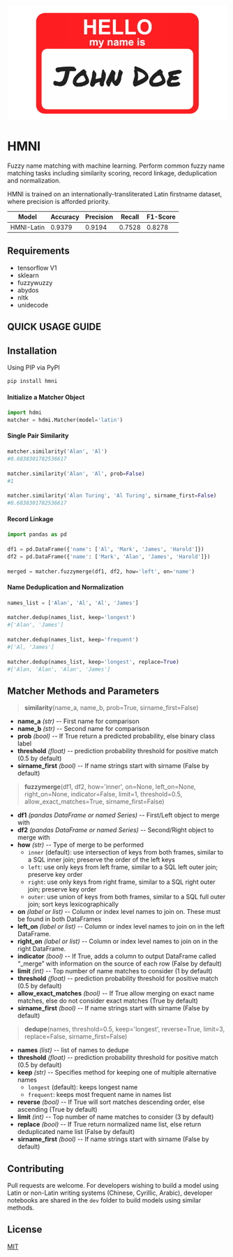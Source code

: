 ![Logo](nametag.png)

# HMNI
Fuzzy name matching with machine learning. Perform common fuzzy name matching tasks including similarity scoring, record linkage, deduplication and normalization.

HMNI is trained on an internationally-transliterated Latin firstname dataset, where precision is afforded priority.

|    Model    |  Accuracy | Precision |   Recall  |  F1-Score |
|-------------|-----------|-----------|-----------|-----------|
| HMNI-Latin  | 0.9379    | 0.9194    | 0.7528    | 0.8278    |

## Requirements
-  tensorflow V1
-  sklearn
-  fuzzywuzzy
-  abydos
-  nltk
-  unidecode

## QUICK USAGE GUIDE
## Installation
Using PIP via PyPI
```bash
pip install hmni
```
#### Initialize a Matcher Object
```python
import hdmi
matcher = hdmi.Matcher(model='latin')
```
#### Single Pair Similarity
```python
matcher.similarity('Alan', 'Al')
#0.6838301782536617

matcher.similarity('Alan', 'Al', prob=False)
#1

matcher.similarity('Alan Turing', 'Al Turing', sirname_first=False)
#0.6838301782536617
```
#### Record Linkage
```python
import pandas as pd

df1 = pd.DataFrame({'name': ['Al', 'Mark', 'James', 'Harold']})
df2 = pd.DataFrame({'name': ['Mark', 'Alan', 'James', 'Harold']})

merged = matcher.fuzzymerge(df1, df2, how='left', on='name')
```
#### Name Deduplication and Normalization
```python
names_list = ['Alan', 'Al', 'Al', 'James']

matcher.dedup(names_list, keep='longest')
#['Alan', 'James']

matcher.dedup(names_list, keep='frequent')
#['Al, 'James']

matcher.dedup(names_list, keep='longest', replace=True)
#['Alan, 'Alan', 'Alan', 'James']
```
## Matcher Methods and Parameters
> **similarity**(name_a, name_b, prob=True, sirname_first=False)
* **name_a** *(str)* -- First name for comparison
* **name_b** *(str)* -- Second name for comparison
* **prob** *(bool)* -- If True return a predicted probability, else binary class label
* **threshold** *(float)* -- prediction probability threshold for positive match (0.5 by default)
* **sirname_first** *(bool)* -- If name strings start with sirname (False by default)

> **fuzzymerge**(df1, df2, how='inner', on=None, left_on=None, right_on=None, indicator=False, limit=1, threshold=0.5, allow_exact_matches=True, sirname_first=False)
* **df1** *(pandas DataFrame or named Series)* -- First/Left object to merge with
* **df2** *(pandas DataFrame or named Series)* -- Second/Right object to merge with
* **how** *(str)* -- Type of merge to be performed
    * `inner` (default): use intersection of keys from both frames, similar to a SQL inner join; preserve the order of the left keys
    * `left`: use only keys from left frame, similar to a SQL left outer join; preserve key order
    * `right`: use only keys from right frame, similar to a SQL right outer join; preserve key order
    * `outer`: use union of keys from both frames, similar to a SQL full outer join; sort keys lexicographically
* **on** *(label or list)* -- Column or index level names to join on. These must be found in both DataFrames
* **left_on** *(label or list)* -- Column or index level names to join on in the left DataFrame.
* **right_on** *(label or list)* -- Column or index level names to join on in the right DataFrame.
* **indicator** *(bool)* -- If True, adds a column to output DataFrame called “_merge” with information on the source of each row (False by default)
* **limit** *(int)* -- Top number of name matches to consider (1 by default)     
* **threshold** *(float)* -- prediction probability threshold for positive match (0.5 by default)       
* **allow_exact_matches** *(bool)* -- If True allow merging on exact name matches, else do not consider exact matches (True by default)
* **sirname_first** *(bool)* -- If name strings start with sirname (False by default)

> **dedupe**(names, threshold=0.5, keep='longest', reverse=True, limit=3, replace=False, sirname_first=False)
* **names** *(list)* -- list of names to dedupe
* **threshold** *(float)* -- prediction probability threshold for positive match (0.5 by default)
* **keep** *(str)* -- Specifies method for keeping one of multiple alternative names 
    * `longest` (default): keeps longest name
    * `frequent`: keeps most frequent name in names list
* **reverse** *(bool)* -- If True will sort matches descending order, else ascending (True by default)
* **limit** *(int)* -- Top number of name matches to consider (3 by default)
* **replace** *(bool)* -- If True return normalized name list, else return deduplicated name list (False by default) 
* **sirname_first** *(bool)* -- If name strings start with sirname (False by default)

## Contributing
Pull requests are welcome. 
For developers wishing to build a model using Latin or non-Latin writing systems (Chinese, Cyrillic, Arabic), 
developer notebooks are shared in the `dev` folder to build models using similar methods. 

## License
[MIT](https://choosealicense.com/licenses/mit/)
